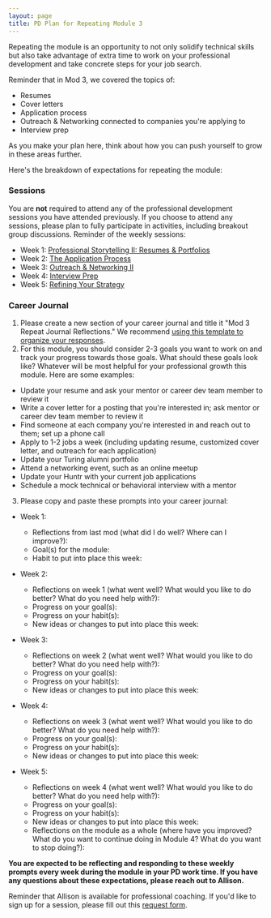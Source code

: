 ```yaml
---
layout: page
title: PD Plan for Repeating Module 3
---
```


Repeating the module is an opportunity to not only solidify technical skills but also take advantage of extra time to work on your professional development and take concrete steps for your job search.

Reminder that in Mod 3, we covered the topics of:

* Resumes
* Cover letters
* Application process
* Outreach & Networking connected to companies you're applying to
* Interview prep

As you make your plan here, think about how you can push yourself to grow in these areas further.

Here's the breakdown of expectations for repeating the module:

### Sessions
You are **not** required to attend any of the professional development sessions you have attended previously. If you choose to attend any sessions, please plan to fully participate in activities, including breakout group discussions. Reminder of the weekly sessions:

* Week 1: [Professional Storytelling II: Resumes & Portfolios](/module_three/week_1_resumes_and_portfolios) 
* Week 2: [The Application Process](/module_three/week_2_application_process)
* Week 3: [Outreach & Networking II](/module_three/week_3_outreach_networking_ii)
* Week 4: [Interview Prep](/module_three/week_4_interview_prep)
* Week 5: [Refining Your Strategy](/module_three/week_5_refining_your_strategy)

### Career Journal
1. Please create a new section of your career journal and title it "Mod 3 Repeat Journal Reflections." We recommend [using this template to organize your responses](/career_journals/career_journal_template).
2. For this module, you should consider 2-3 goals you want to work on and track your progress towards those goals. What should these goals look like? Whatever will be most helpful for your professional growth this module. Here are some examples:
  * Update your resume and ask your mentor or career dev team member to review it
  * Write a cover letter for a posting that you're interested in; ask mentor or career dev team member to review it
  * Find someone at each company you're interested in and reach out to them; set up a phone call
  * Apply to 1-2 jobs a week (including updating resume, customized cover letter, and outreach for each application)
  * Update your Turing alumni portfolio
  * Attend a networking event, such as an online meetup
  * Update your Huntr with your current job applications
  * Schedule a mock technical or behavioral interview with a mentor

3. Please copy and paste these prompts into your career journal:

* Week 1:
  * Reflections from last mod (what did I do well? Where can I improve?):
  * Goal(s) for the module:
  * Habit to put into place this week:

* Week 2:
  * Reflections on week 1 (what went well? What would you like to do better? What do you need help with?):
  * Progress on your goal(s):
  * Progress on your habit(s):
  * New ideas or changes to put into place this week:

* Week 3:
  * Reflections on week 2 (what went well? What would you like to do better? What do you need help with?):
  * Progress on your goal(s):
  * Progress on your habit(s):
  * New ideas or changes to put into place this week:

* Week 4:
  * Reflections on week 3 (what went well? What would you like to do better? What do you need help with?):
  * Progress on your goal(s):
  * Progress on your habit(s):
  * New ideas or changes to put into place this week:

* Week 5:
  * Reflections on week 4 (what went well? What would you like to do better? What do you need help with?):
  * Progress on your goal(s):
  * Progress on your habit(s):
  * New ideas or changes to put into place this week:
  * Reflections on the module as a whole (where have you improved? What do you want to continue doing in Module 4? What do you want to stop doing?):

**You are expected to be reflecting and responding to these weekly prompts every week during the module in your PD work time. If you have any questions about these expectations, please reach out to Allison.**

Reminder that Allison is available for professional coaching. If you'd like to sign up for a session, please fill out this [request form](https://forms.gle/g84XjDuwLaBidDga9).
